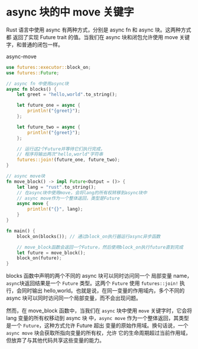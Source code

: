 # async 块的中 move 关键字
Rust 语言中使用 async 有两种方式，分别是 async fn 和 async 块。这两种方式都
返回了实现 Future trait 的值。当我们在 async 块和闭包允许使用 move 关键字，和普通的闭包一样。

async-move

```rust
use futures::executor::block_on;
use futures::Future;

// async fn 中使用async块
async fn blocks() {
    let greet = "hello,world".to_string();

    let future_one = async {
        println!("{greet}");
    };

    let future_two = async {
        println!("{greet}");
    };

    // 运行这2个Future并等待它们执行完成，
    // 程序将输出两次"hello,world"字符串
    futures::join!(future_one, future_two);
}

// async move块
fn move_block() -> impl Future<Output = ()> {
    let lang = "rust".to_string();
    // 在async块中使用move，会将lang的所有权转移到async块中
    // async move作为一个整体返回，类型是Future
    async move {
        println!("{}", lang);
    }
}

fn main() {
    block_on(blocks()); // 通过block_on执行器运行async异步函数

    // move_block函数会返回一个Future，然后使用block_on执行future直到完成
    let future = move_block();
    block_on(future);
}
```
blocks 函数中声明的两个不同的 async 块可以同时访问同一个
局部变量 name，`async`块返回结果是一个 `Future` 类型。这两个 `Future` 使用 `futures::join!`
执行，会同时输出 hello,world。也就是说，在同一变量的作用域内，多个不同的 async
块可以同时访问同一个局部变量，而不会出现问题。

然而，在 move_block 函数中，当我们在 `async` 块中使用 `move` 关键字时，它会将 lang 变量的所有权移动到 async 块
中，`async move` 作为一个整体返回，其类型是一个 `Future`，这种方式允许 Future 超出
变量的原始作用域。换句话说，一个 `async move` 块会获取所指向变量的所有权，允许
它的生命周期超过当前作用域，但放弃了与其他代码共享这些变量的能力。
